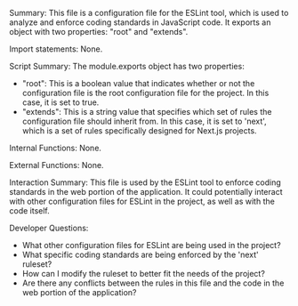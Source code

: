 Summary:
This file is a configuration file for the ESLint tool, which is used to analyze and enforce coding standards in JavaScript code. It exports an object with two properties: "root" and "extends".

Import statements:
None.

Script Summary:
The module.exports object has two properties:
- "root": This is a boolean value that indicates whether or not the configuration file is the root configuration file for the project. In this case, it is set to true.
- "extends": This is a string value that specifies which set of rules the configuration file should inherit from. In this case, it is set to 'next', which is a set of rules specifically designed for Next.js projects.

Internal Functions:
None.

External Functions:
None.

Interaction Summary:
This file is used by the ESLint tool to enforce coding standards in the web portion of the application. It could potentially interact with other configuration files for ESLint in the project, as well as with the code itself.

Developer Questions:
- What other configuration files for ESLint are being used in the project?
- What specific coding standards are being enforced by the 'next' ruleset?
- How can I modify the ruleset to better fit the needs of the project?
- Are there any conflicts between the rules in this file and the code in the web portion of the application?